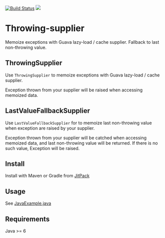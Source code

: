 [![Build Status](https://travis-ci.org/zeroleak/throwing-supplier.svg?branch=master)](https://travis-ci.org/zeroleak/throwing-supplier)
[![](https://jitpack.io/v/zeroleak/throwing-supplier.svg)](https://jitpack.io/#zeroleak/throwing-supplier)


# Throwing-supplier
Memoize exceptions with Guava lazy-load / cache supplier. Fallback to last non-throwing value.

## ThrowingSupplier
Use ```ThrowingSupplier``` to memoize exceptions with Guava lazy-load / cache supplier.

Exception thrown from your supplier will be raised when accessing memoized data.


## LastValueFallbackSupplier
Use ```LastValueFallbackSupplier``` for to memoize last non-throwing value when exception are raised by your supplier.

Exception thrown from your supplier will be catched when accessing memoized data, and last non-throwing value will be returned. If there is no such value, Exception will be raised.




## Install
Install with Maven or Gradle from [JitPack](https://jitpack.io/#zeroleak/throwing-supplier)

## Usage
See [JavaExample.java](src/test/java/com/zeroleak/throwingsupplier/JavaExample.java)


## Requirements
Java >= 6


